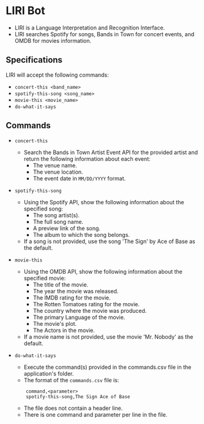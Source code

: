 # LIRI Bot

* LIRI is a Language Interpretation and Recognition Interface.
* LIRI searches Spotify for songs, Bands in Town for concert events, and OMDB for movies information.

## Specifications

LIRI will accept the following commands:

* `concert-this <band_name>`
* `spotify-this-song <song_name>`
* `movie-this <movie_name>`
* `do-what-it-says`

## Commands

* `concert-this`
    - Search the Bands in Town Artist Event API for the provided artist and return the following information about each event:
        * The venue name.
        * The venue location.
        * The event date in `MM/DD/YYYY` format.
* `spotify-this-song`
    - Using the Spotify API, show the following information about the specified song:
        * The song artist(s).
        * The full song name.
        * A preview link of the song.
        * The album to which the song belongs.
    - If a song is not provided, use the song 'The Sign' by Ace of Base as the default.
* `movie-this`
    - Using the OMDB API, show the following information about the specified movie:
        * The title of the movie.
        * The year the movie was released.
        * The IMDB rating for the movie.
        * The Rotten Tomatoes rating for the movie.
        * The country where the movie was produced.
        * The primary Language of the movie.
        * The movie's plot.
        * The Actors in the movie.
    - If a movie name is not provided, use the movie 'Mr. Nobody' as the default.
* `do-what-it-says`
    - Execute the command(s) provided in the commands.csv file in the application's folder.
    - The format of the `commands.csv` file is:
        
    ```csv
        command,<parameter>
        spotify-this-song,The Sign Ace of Base
    ```
    
    - The file does not contain a header line.
    - There is one command and parameter per line in the file.
